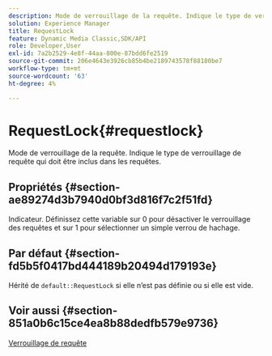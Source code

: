 ```yaml
---
description: Mode de verrouillage de la requête. Indique le type de verrouillage de requête qui doit être inclus dans les requêtes.
solution: Experience Manager
title: RequestLock
feature: Dynamic Media Classic,SDK/API
role: Developer,User
exl-id: 7a2b2529-4e8f-44aa-800e-87bdd6fe2519
source-git-commit: 206e4643e3926cb85b4be2189743578f88180be7
workflow-type: tm+mt
source-wordcount: '63'
ht-degree: 4%

---
```


# RequestLock{#requestlock}

Mode de verrouillage de la requête. Indique le type de verrouillage de requête qui doit être inclus dans les requêtes.

## Propriétés {#section-ae89274d3b7940d0bf3d816f7c2f51fd}

Indicateur. Définissez cette variable sur 0 pour désactiver le verrouillage des requêtes et sur 1 pour sélectionner un simple verrou de hachage.

## Par défaut {#section-fd5b5f0417bd444189b20494d179193e}

Hérité de `default::RequestLock` si elle n’est pas définie ou si elle est vide.

## Voir aussi {#section-851a0b6c15ce4ea8b88dedfb579e9736}

[Verrouillage de requête](../../../../../is-api/image-catalog/image-serving-api-ref/c-image-catalog-reference/c-attributes-reference/r-requestlock.md#reference-8bbe2f581be847d3b9fa123e8e5e94b0)
